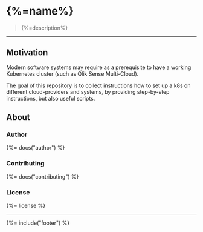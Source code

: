 # {%=name%}

> {%=description%}

---

## Motivation

Modern software systems may require as a prerequisite to have a working Kubernetes cluster (such as Qlik Sense Multi-Cloud).

The goal of this repository is to collect instructions how to set up a k8s on different cloud-providers and systems, by providing step-by-step instructions, but also useful scripts.

## About

### Author
{%= docs("author") %}

### Contributing
{%= docs("contributing") %}

### License
{%= license %}

***

{%= include("footer") %}
